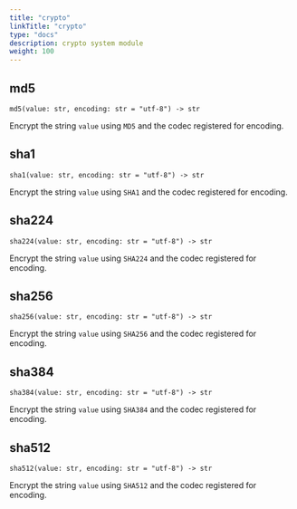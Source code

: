 ```yaml
---
title: "crypto"
linkTitle: "crypto"
type: "docs"
description: crypto system module
weight: 100
---
```

## md5

`md5(value: str, encoding: str = "utf-8") -> str`

Encrypt the string `value` using `MD5` and the codec registered for encoding.

## sha1

`sha1(value: str, encoding: str = "utf-8") -> str`

Encrypt the string `value` using `SHA1` and the codec registered for encoding.

## sha224

`sha224(value: str, encoding: str = "utf-8") -> str`

Encrypt the string `value` using `SHA224` and the codec registered for encoding.

## sha256

`sha256(value: str, encoding: str = "utf-8") -> str`

Encrypt the string `value` using `SHA256` and the codec registered for encoding.

## sha384

`sha384(value: str, encoding: str = "utf-8") -> str`

Encrypt the string `value` using `SHA384` and the codec registered for encoding.

## sha512

`sha512(value: str, encoding: str = "utf-8") -> str`

Encrypt the string `value` using `SHA512` and the codec registered for encoding.
